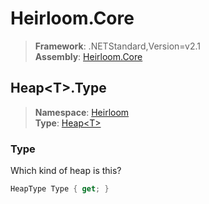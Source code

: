 # Heirloom.Core

> **Framework**: .NETStandard,Version=v2.1  
> **Assembly**: [Heirloom.Core][0]  

## Heap\<T>.Type

> **Namespace**: [Heirloom][0]  
> **Type**: [Heap\<T>][1]  

### Type

Which kind of heap is this?

```cs
HeapType Type { get; }
```

[0]: ../Heirloom.Core.md
[1]: Heirloom.Heap[T].md
